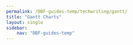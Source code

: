 ```yaml
---
permalink: /DBF-guides-temp/techwriting/gantt/
title: "Gantt Charts"
layout: single
sidebar:
    nav: "DBF-guides-temp"
---
```

